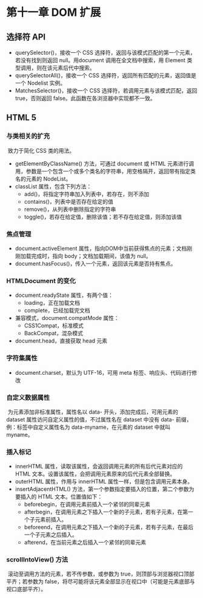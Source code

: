 # 第十一章 DOM 扩展

## 选择符 API

- querySelector()，接收一个 CSS 选择符，返回与该模式匹配的第一个元素，若没有找到则返回 null。用document 调用在全文档中搜索，用 Element 类型调用，则在该元素后代中搜索。
- querySelectorAll()，接收一个 CSS 选择符，返回所有匹配的元素，返回值是一个 Nodelist 实例。
- MatchesSelector()，接收一个 CSS 选择符，若调用元素与该模式匹配，返回 true，否则返回 false。此函数在各浏览器中实现都不一致。

## HTML 5

### 与类相关的扩充

​		致力于简化 CSS 类的用法。

- getElementByClassName() 方法，可通过 document 或 HTML 元素进行调用，参数是一个包含一个或多个类名的字符串，用空格隔开，返回带有指定类名的元素的 NodeList。
- classList 属性，包含下列方法：
    - add()，将指定字符串加入列表中，若存在，则不添加
    - contains()，列表中是否存在给定的值
    - remove()，从列表中删除指定的字符串
    - toggle()，若存在给定值，删除该值；若不存在给定值，则添加该值

### 焦点管理

- document.activeElement 属性，指向DOM中当前获得焦点的元素；文档刚刚加载完成时，指向 body；文档加载期间，该值为 null。
- document.hasFocus()，传入一个元素，返回该元素是否持有焦点。

### HTMLDocument 的变化

- document.readyState 属性，有两个值：
    - loading，正在加载文档
    - complete，已经加载完文档
- 兼容模式，document.compatMode 属性：
    - CSS1Compat，标准模式
    - BackCompat，混杂模式
- document.head，直接获取 head 元素

### 字符集属性

- document.charset，默认为 UTF-16，可用 meta 标签、响应头、代码进行修改

### 自定义数据属性

​		为元素添加非标准属性，属性名以 data- 开头，添加完成后，可用元素的 dataset 属性访问自定义属性的值，不过属性名在 dataset 中没有 data- 前缀，例：标签中自定义属性名为 data-myname，在元素的 dataset 中就叫 myname。

### 插入标记

- innerHTML 属性，读取该属性，会返回调用元素的所有后代元素对应的 HTML 文本。设置该属性，会把调用元素原来的后代元素全部替换。
- outerHTML 属性，作用与 innerHTML 属性一样，但是包含调用元素本身。
- insertAdjacentHTML() 方法，第一个参数指定要插入的位置，第二个参数为要插入的 HTML 文本。位置值如下：
    - beforebegin，在调用元素前插入一个紧邻的同辈元素
    - afterbegin，在调用元素之下插入一个新的子元素，若有子元素，在第一个子元素前插入。
    - beforeend，在调用元素之下插入一个新的子元素，若有子元素，在最后一个子元素之后插入。
    - afterend，在当前元素之后插入一个紧邻的同辈元素

### scrollIntoView() 方法

​		滚动至调用方法的元素，若不传参数，或参数为 true，则顶部与浏览器视口顶部平齐；若参数为 false，将尽可能将该元素全部显示在视口中（可能是元素底部与视口底部平齐）。



